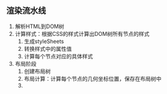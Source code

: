## 渲染流水线
1. 解析HTML到DOM树
2. 计算样式：根据CSS的样式计算出DOM树所有节点的样式
   1. 生成styleSheets
   2. 转换样式中的属性值
   3. 计算每个节点对应的具体样式
3. 布局阶段
   1. 创建布局树
   2. 布局计算：计算每个节点的几何坐标位置，保存在布局树中
   3. 